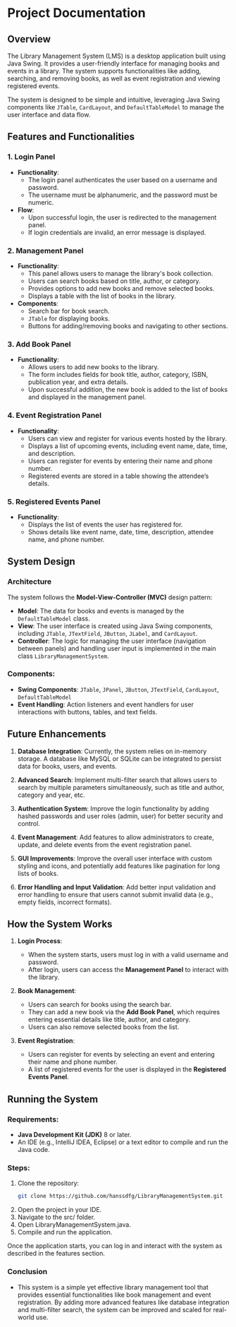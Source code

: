 # Project Documentation

## Overview
The Library Management System (LMS) is a desktop application built using Java Swing. It provides a user-friendly interface for managing books and events in a library. The system supports functionalities like adding, searching, and removing books, as well as event registration and viewing registered events.

The system is designed to be simple and intuitive, leveraging Java Swing components like `JTable`, `CardLayout`, and `DefaultTableModel` to manage the user interface and data flow.

## Features and Functionalities

### 1. **Login Panel**
   - **Functionality**: 
     - The login panel authenticates the user based on a username and password.
     - The username must be alphanumeric, and the password must be numeric.
   - **Flow**: 
     - Upon successful login, the user is redirected to the management panel.
     - If login credentials are invalid, an error message is displayed.

### 2. **Management Panel**
   - **Functionality**: 
     - This panel allows users to manage the library's book collection.
     - Users can search books based on title, author, or category.
     - Provides options to add new books and remove selected books.
     - Displays a table with the list of books in the library.
   - **Components**: 
     - Search bar for book search.
     - `JTable` for displaying books.
     - Buttons for adding/removing books and navigating to other sections.

### 3. **Add Book Panel**
   - **Functionality**: 
     - Allows users to add new books to the library.
     - The form includes fields for book title, author, category, ISBN, publication year, and extra details.
     - Upon successful addition, the new book is added to the list of books and displayed in the management panel.

### 4. **Event Registration Panel**
   - **Functionality**: 
     - Users can view and register for various events hosted by the library.
     - Displays a list of upcoming events, including event name, date, time, and description.
     - Users can register for events by entering their name and phone number.
     - Registered events are stored in a table showing the attendee’s details.

### 5. **Registered Events Panel**
   - **Functionality**: 
     - Displays the list of events the user has registered for.
     - Shows details like event name, date, time, description, attendee name, and phone number.

## System Design

### Architecture
The system follows the **Model-View-Controller (MVC)** design pattern:
- **Model**: The data for books and events is managed by the `DefaultTableModel` class.
- **View**: The user interface is created using Java Swing components, including `JTable`, `JTextField`, `JButton`, `JLabel`, and `CardLayout`.
- **Controller**: The logic for managing the user interface (navigation between panels) and handling user input is implemented in the main class `LibraryManagementSystem`.

### Components:
- **Swing Components**: `JTable`, `JPanel`, `JButton`, `JTextField`, `CardLayout`, `DefaultTableModel`
- **Event Handling**: Action listeners and event handlers for user interactions with buttons, tables, and text fields.
  
## Future Enhancements
1. **Database Integration**: Currently, the system relies on in-memory storage. A database like MySQL or SQLite can be integrated to persist data for books, users, and events.
   
2. **Advanced Search**: Implement multi-filter search that allows users to search by multiple parameters simultaneously, such as title and author, category and year, etc.

3. **Authentication System**: Improve the login functionality by adding hashed passwords and user roles (admin, user) for better security and control.

4. **Event Management**: Add features to allow administrators to create, update, and delete events from the event registration panel.

5. **GUI Improvements**: Improve the overall user interface with custom styling and icons, and potentially add features like pagination for long lists of books.

6. **Error Handling and Input Validation**: Add better input validation and error handling to ensure that users cannot submit invalid data (e.g., empty fields, incorrect formats).

## How the System Works

1. **Login Process**:
   - When the system starts, users must log in with a valid username and password.
   - After login, users can access the **Management Panel** to interact with the library.

2. **Book Management**:
   - Users can search for books using the search bar.
   - They can add a new book via the **Add Book Panel**, which requires entering essential details like title, author, and category.
   - Users can also remove selected books from the list.

3. **Event Registration**:
   - Users can register for events by selecting an event and entering their name and phone number.
   - A list of registered events for the user is displayed in the **Registered Events Panel**.

## Running the System

### Requirements:
- **Java Development Kit (JDK)** 8 or later.
- An IDE (e.g., IntelliJ IDEA, Eclipse) or a text editor to compile and run the Java code.

### Steps:
1. Clone the repository:
   ```bash
   git clone https://github.com/hanssdfg/LibraryManagementSystem.git
2. Open the project in your IDE.
3. Navigate to the src/ folder.
4. Open LibraryManagementSystem.java.
5. Compile and run the application.

Once the application starts, you can log in and interact with the system as described in the features section.

### Conclusion
- This system is a simple yet effective library management tool that provides essential functionalities like book management and event registration. By adding more advanced features like database integration and multi-filter search, the system can be improved and scaled for real-world use.